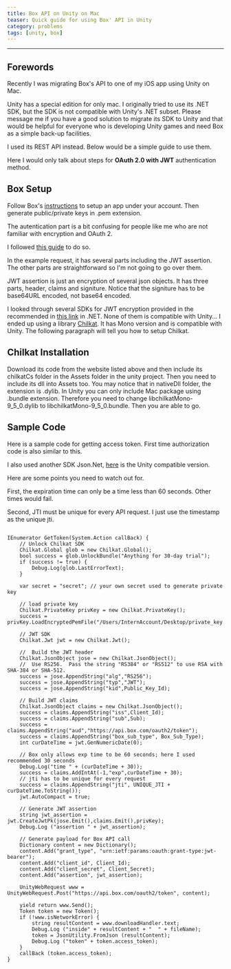 ```yaml
---
title: Box API on Unity on Mac
teaser: Quick guide for using Box' API in Unity
category: problems
tags: [unity, box]
---
```


--------------------------------------

Forewords
--------------------------------------
Recently I was migrating Box's API to one of my iOS app using Unity on Mac.

Unity has a special edition for only mac. I originally tried to use its .NET SDK, but the SDK is not compatible with Unity's .NET subset. Please message me if you have a good solution to migrate its SDK to Unity and that would be helpful for everyone who is developing Unity games and need Box as a simple back-up facilities.

I used its REST API instead. Below would be a simple guide to use them.

Here I would only talk about steps for **OAuth 2.0 with JWT** authentication method.

Box Setup
-----------------------------------------

Follow Box's [instructions](https://developer.box.com/docs/configuring-box-platform) to setup an app under your account. Then generate public/private keys in .pem extension.

The autentication part is a bit confusing for people like me who are not familiar with encryption and OAuth 2.

I followed [this guide](https://developer.box.com/docs/authentication-with-jwt) to do so.

In the example request, it has several parts including the JWT assertion. The other parts are straightforward so I'm not going to go over them. 

JWT assertion is just an encryption of several json objects. It has three parts, header, claims and signiture. Notice that the signiture has to be base64URL encoded, not base64 encoded.

I looked through several SDKs for JWT encryption provided in the recommended in [this link](https://jwt.io/#libraries) in .NET. None of them is compatible with Unity... I ended up using a library [Chilkat](https://www.chilkatsoft.com/mono.asp). It has Mono version and is compatible with Unity. The following paragraph will tell you how to setup Chilkat.

Chilkat Installation
-----------------------------------------
Download its code from the website listed above and then include its chilkatCs folder in the Assets folder in the unity project. Then you need to include its dll into Assets too. You may notice that in nativeDll folder, the extension is .dylib. In Unity you can only include Mac package using .bundle extension.  Therefore you need to change libchilkatMono-9_5_0.dylib to libchilkatMono-9_5_0.bundle. Then you are able to go.

Sample Code
-----------------------------------------
Here is a sample code for getting access token. First time authorization code is also similar to this.

I also used another SDK Json.Net, [here](https://github.com/SaladLab/Json.Net.Unity3D/releases ) is the Unity compatible version.

Here are some points you need to watch out for.

First, the expiration time can only be a time less than 60 seconds. Other times would fail.

Second, JTI must be unique for every API request. I just use the timestamp as the unique jti.

<pre><code>
IEnumerator GetToken(System.Action<string> callBack) {
	// Unlock Chilkat SDK
	Chilkat.Global glob = new Chilkat.Global();
	bool success = glob.UnlockBundle("Anything for 30-day trial");
	if (success != true) {
		Debug.Log(glob.LastErrorText);
	}

	var secret = "secret"; // your own secret used to generate private key

	// load private key
	Chilkat.PrivateKey privKey = new Chilkat.PrivateKey();
	success = privKey.LoadEncryptedPemFile("/Users/InternAccount/Desktop/private_key.pem",secret);

	// JWT SDK
	Chilkat.Jwt jwt = new Chilkat.Jwt();

	//  Build the JWT header
	Chilkat.JsonObject jose = new Chilkat.JsonObject();
	//  Use RS256.  Pass the string "RS384" or "RS512" to use RSA with SHA-384 or SHA-512.
	success = jose.AppendString("alg","RS256");
	success = jose.AppendString("typ","JWT");
	success = jose.AppendString("kid",Public_Key_Id);

	// Build JWT claims
	Chilkat.JsonObject claims = new Chilkat.JsonObject();
	success = claims.AppendString("iss",Client_Id);
	success = claims.AppendString("sub",Sub);
	success = claims.AppendString("aud","https://api.box.com/oauth2/token");
	success = claims.AppendString("box_sub_type", Box_Sub_Type);
	int curDateTime = jwt.GenNumericDate(0);

	// Box only allows exp time to be 60 seconds; here I used recommended 30 seconds
	Debug.Log("time " + (curDateTime + 30));
	success = claims.AddIntAt(-1,"exp",curDateTime + 30); 
	// jti has to be unique for every request
	success = claims.AppendString("jti", UNIQUE_JTI + curDateTime.ToString());
	jwt.AutoCompact = true;

	// Generate JWT assertion
	string jwt_assertion = jwt.CreateJwtPk(jose.Emit(),claims.Emit(),privKey);
	Debug.Log ("assertion " + jwt_assertion);

	// Generate payload for Box API call
	Dictionary<string, string> content = new Dictionary<string, string>();
	content.Add("grant_type", "urn:ietf:params:oauth:grant-type:jwt-bearer");
	content.Add("client_id", Client_Id);
	content.Add("client_secret", Client_Secret);
	content.Add("assertion", jwt_assertion);

	UnityWebRequest www = UnityWebRequest.Post("https://api.box.com/oauth2/token", content);

	yield return www.Send();
	Token token = new Token();
	if (!www.isNetworkError) {
		string resultContent = www.downloadHandler.text;
		Debug.Log ("inside" + resultContent + "  " + fileName);
		token = JsonUtility.FromJson<Token> (resultContent);
		Debug.Log ("token" + token.access_token);
	}
	callBack (token.access_token);
}

